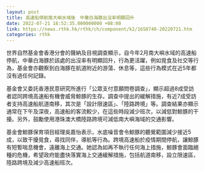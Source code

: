 ```yaml
---
layout: post
title: 高速船停航南大嶼水域後　中華白海豚出沒率明顯回升
date: 2022-07-21 16:52:35.000000000 +08:00
link: https://news.rthk.hk/rthk/ch/component/k2/1658740-20220721.htm
categories: rthk
---
```


世界自然基金會香港分會的聲納及目視調查顯示，自今年2月南大嶼水域的高速船停航，中華白海豚於該處的出沒率有明顯回升，行為更活躍，例如覓食及社交等行為，基金會亦觀察到白海豚在航道附近的游蕩、休息等，這些行為模式在近5年都沒有過任何記錄。

基金會又委託香港民意研究所進行「公眾支付意願問卷調查」，顯示超過8成受訪者認同跨境高速船有機會威脅鯨豚的生存。調查中提出的緩解措施，有近7成受訪者支持高速船航道南移，其次是「設計限速區」、「陸路跨境」等。調查結果亦顯示通常在下午及深夜，高速船的客流較少，在這些時段減少班次，以減低對鯨豚的干擾。另外，鼓勵使用港珠澳大橋陸路跨境可減低南大嶼海域的交通影響。

基金會鯨豚保育項目經理吳嘉怡表示，水底噪音會令鯨豚的聽覺範圍減少接近5成，以致干擾覓食，尋找同伴，導航等行為。跨境高速船於疫情期間停航，讓鯨豚有短暫喘息機會，遠離海上交通。她認為如再不執行任何海上措施，鯨豚會面臨絕種的危機，希望政府能盡快落實海上交通緩解措施，包括航道南移，設立限速區，陸路跨境及減少高速船班次。
